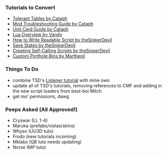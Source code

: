 ### Tutorials to Convert

- [Tolerant Tables by Cataph](https://docs.google.com/document/d/1b1qF9PJUdBsW6Zj6msFImfT275EpnT8jNf4H2Kjct_Q/edit?usp=sharing)
- [Mod Troubleshooting Guide by Cataph](https://docs.google.com/document/d/13WhCMaeXeO8yi7X7vEIHA9_h-i6lXvclmC3bf2Z7U6Q/edit?usp=sharing)
- [Unit Card Guide by Cataph](https://docs.google.com/document/d/1ouBxVjIcdz_pcdWjvR0UUNlBMgpk_iOkS2_YqsR8vjQ/edit?usp=sharing)
- [Lua Overview by Vandy](https://docs.google.com/document/d/1hrg3VP3Fl15bYm5I6cvPe3ZYU7OasXsztGOkJ4RugaA/edit?usp=sharing)
- [How to Write Readable Script by theSniperDevil](https://steamcommunity.com/sharedfiles/filedetails/?id=1218756773)
- [Save States by theSniperDevil](https://steamcommunity.com/sharedfiles/filedetails/?id=1312564661)
- [Creating Self-Calling Scripts by theSniperDevil](https://steamcommunity.com/sharedfiles/filedetails/?id=1312347007)
- [Custom Porthole Bins by Marthenil](https://steamcommunity.com/sharedfiles/filedetails/?id=1194811468)

### Things To Do

- combine TSD's [Listener tutorial](https://steamcommunity.com/sharedfiles/filedetails/?id=1314628727) with mine own
- update all of TSD's tutorials, removing references to CMF and adding in the new script loaders from best-boi Mitch
- get mo' permissions, dawg

### Peeps Asked (All Approved!)

- Cryswar (LL 1-4)
- Maruka (prefabs/vistas/skins)
- Whyso (UU3D tuto)
- Frodo (new tutorials incoming)
- Mklabs (QB tuto needs updating)
- Norse (MP tuto)